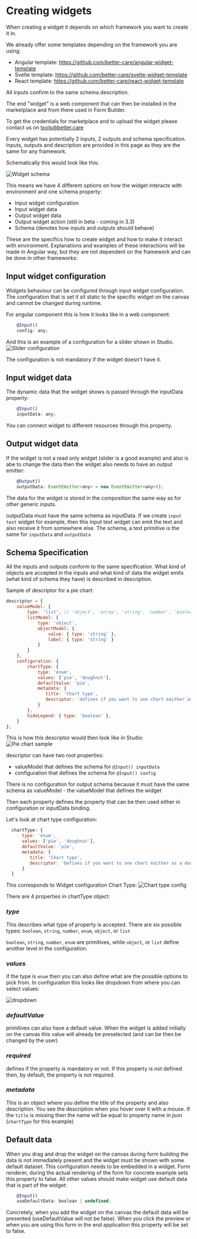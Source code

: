 # Creating widgets

When creating a widget it depends on which framework you want to create it in.

We already offer some templates depending on the framework you are using.

- Angular template: https://github.com/better-care/angular-widget-template
- Svelte template: https://github.com/better-care/svelte-widget-template
- React template: https://github.com/better-care/react-widget-template

All inputs confirm to the same schema description.

The end "widget" is a web component that can then be installed in the marketplace and from there used in Form Builder.

To get the credentials for marketplace and to upload the widget please contact us on tools@better.care

Every widget has potentially 2 inputs, 2 outputs and schema specification. Inputs, outputs and description are provided in this page as they are the same for any framework.

Schematically this would look like this:

![Widget schema](assets/widget_schema.png)

This means we have 4 different options on how the widget interacts with environment and one schema property:

- Input widget configuration
- Input widget data
- Output widget data
- Output widget action (still in beta - coming in 3.3)
- Schema (denotes how inputs and outputs should behave)

These are the specifics how to create widget and how to make it interact with environment. Explanations and examples of these interactions will be made in Angular way, but they are not dependent on the framework and can be done in other frameworks:

## Input widget configuration

Widgets behaviour can be configured through input widget configuration.  The configuration that is set it sit static to the specific widget on the canvas and cannot be changed during runtime.

For angular component this is how it looks like in a web component:
```javascript
    @Input()
    config: any;
```

And this is an example of a configuration for a slider shown in Studio.
![Slider configuration](assets/slider_configuration.png)

The configuration is not mandatory if the widget doesn't have it.

## Input widget data

The dynamic data that the widget shows is passed through the inputData property:
```javascript    
    @Input()
    inputData: any;
```
You can connect widget to different resources through this property.

## Output widget data
If the widget is not a read only widget (slider is a good example)  and also is abe to change the data then the widget also needs to have an output emitter:

```javascript    
    @Output()
    outputData: EventEmitter<any> = new EventEmitter<any>();
```

The data for the widget is stored in the composition the same way as for other generic inputs.

outputData must have the same schema as inputData. If we create `input text` widget for example, then this input text widget can emit the text and also receive it from somewhere else. The schema, a text primitive is the same for `inputData` and `outputData`

[comment]: <> (### Output widget action)

[comment]: <> (If the widget also has some actions that are not data changes then we need to define output actions:)

[comment]: <> (```javascript    )

[comment]: <> (    @Output&#40;&#41;)

[comment]: <> (    outputAction: EventEmitter<any> = new EventEmitter<any>&#40;&#41;;)

[comment]: <> (```)

[comment]: <> (Typical example would be a button on a widget.)

## Schema Specification

All the inputs and outputs conform to the same specification. What kind of objects are accepted in the inputs and what kind of data the widget emits  (what kind of schema they have) is described in description.

Sample of descriptor for a pie chart:
```javascript    
descriptor = {
    valueModel: {
        type: 'list', // 'object', 'array', 'string', 'number', 'boolean',
        listModel: {
            type: 'object',
            objectModel: {
                value: { type: 'string' },
                label: { type: 'string' }
            }
        }
    },
    configuration: {
        chartType: {
            type: 'enum',
            values: ['pie', 'doughnut'],
            defaultValue: 'pie',
            metadata: {
               title: 'Chart type',
               descriptor: 'defines if you want to see chart eaither as a doughnut or pie'
            }
        },
        hideLegend: { type: 'boolean' },
    }
};
```

This is how this descriptor would then look like in Studio:
![Pie chart sample](assets/pie_chart_sample.png)


descriptor can have two root properties:
- valueModel that defines the schema for `@Input() inputData`
- configuration that defines the schema for `@Input() config`

There is no configuration for output schema because it must have the same schema as valueModel - the valueModel that defines the widget

Then each property defines the property that can be then used either in configuration or inputData binding.

Let's look at chart type configuration:
```javascript    
  chartType: {
      type: 'enum',
      values: ['pie', 'doughnut'],
      defaultValue: 'pie',
      metadata: {
         title: 'Chart type',
         descriptor: 'Defines if you want to see chart eaither as a doughnut or pie'
      }
  }
```
This corresponds to Widget configuration Chart Type:
![Chart type config](assets/chart_type_config.png)

There are 4 properties in chartType object:

### _type_

This describes what type of property is accepted.  There are six possible types: `boolean`, `string`, `number`, `enum`, `object`, or `list`

`boolean`, `string`, `number`, `enum` are primitives, while `object`, or `list` define another level in the configuration.

### _values_

if the type is `enum` then you can also define what are the possible options to pick from. In configuration this looks like dropdown from where you can select values:

![dropdown](assets/dropdown.png)

### _defaultValue_
primitives can also have a default value. When the widget is added initially on the canvas this value will already be preselected (and can be then be changed by the user)

### _required_

defines if the property is mandatory or not. If this property is not defined then, by default, the property is not required.

### _metadata_

This is an object where you define the title of the property and also description. You see the description when you hover over it with a mouse. If the `title` is missing then the name will be equal to property name in json (`chartType` for this example)


## Default data

When you drag and drop the widget on the canvas during form building the data is not immediately present and the widget must be shown with some default dataset. This configuration needs to be embedded in a widget. Form renderer, during the actual rendering of the form for concrete example sets this property to false. All other values should make widget use default data that is part of the widget:

```javascript    
    @Input()
    useDefaultData: boolean | undefined;
```
Concretely, when you add the widget on the canvas the default data will be presented (useDefaultValue will not be false). When you click the preview or when you are using this form in the end application this property will be set to false.
